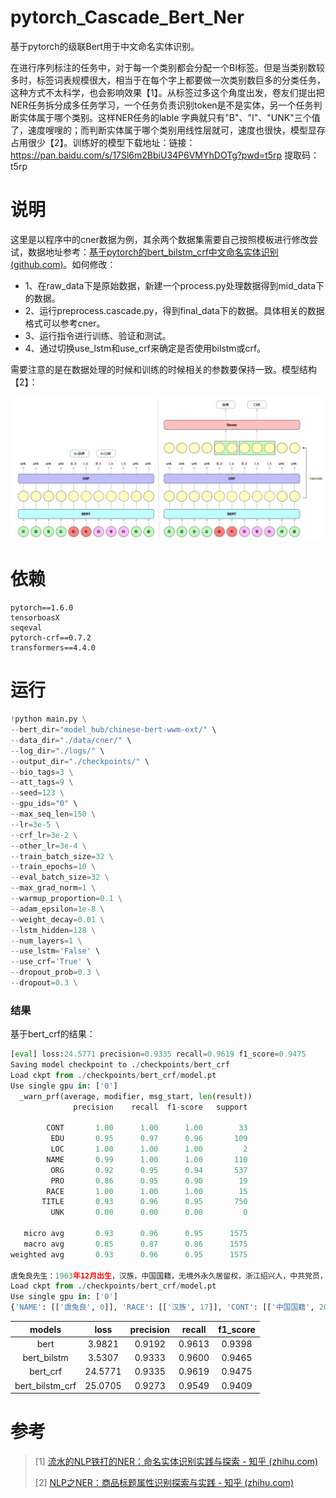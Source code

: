 # pytorch_Cascade_Bert_Ner
基于pytorch的级联Bert用于中文命名实体识别。

在进行序列标注的任务中，对于每一个类别都会分配一个BI标签。但是当类别数较多时，标签词表规模很大，相当于在每个字上都要做一次类别数巨多的分类任务，这种方式不太科学，也会影响效果【1】。从标签过多这个角度出发，卷友们提出把NER任务拆分成多任务学习，一个任务负责识别token是不是实体，另一个任务判断实体属于哪个类别。这样NER任务的lable 字典就只有"B"、"I"、"UNK"三个值了，速度嗖嗖的；而判断实体属于哪个类别用线性层就可，速度也很快，模型显存占用很少【2】。训练好的模型下载地址：链接：https://pan.baidu.com/s/17Sl6m2BbiU34P6VMYhDOTg?pwd=t5rp  提取码：t5rp

# 说明

这里是以程序中的cner数据为例，其余两个数据集需要自己按照模板进行修改尝试，数据地址参考：[基于pytorch的bert_bilstm_crf中文命名实体识别 (github.com)](https://github.com/taishan1994/pytorch_bert_bilstm_crf_ner)。如何修改：

- 1、在raw_data下是原始数据，新建一个process.py处理数据得到mid_data下的数据。
- 2、运行preprocess.cascade.py，得到final_data下的数据。具体相关的数据格式可以参考cner。
- 3、运行指令进行训练、验证和测试。
- 4、通过切换use_lstm和use_crf来确定是否使用bilstm或crf。

需要注意的是在数据处理的时候和训练的时候相关的参数要保持一致。模型结构【2】：

![model](https://github.com/taishan1994/pytorch_Cascade_Bert_Ner/blob/main/image/model.jpg)

# 依赖

```
pytorch==1.6.0
tensorboasX
seqeval
pytorch-crf==0.7.2
transformers==4.4.0
```

# 运行

```python
!python main.py \
--bert_dir="model_hub/chinese-bert-wwm-ext/" \
--data_dir="./data/cner/" \
--log_dir="./logs/" \
--output_dir="./checkpoints/" \
--bio_tags=3 \
--att_tags=9 \
--seed=123 \
--gpu_ids="0" \
--max_seq_len=150 \
--lr=3e-5 \
--crf_lr=3e-2 \
--other_lr=3e-4 \
--train_batch_size=32 \
--train_epochs=10 \
--eval_batch_size=32 \
--max_grad_norm=1 \
--warmup_proportion=0.1 \
--adam_epsilon=1e-8 \
--weight_decay=0.01 \
--lstm_hidden=128 \
--num_layers=1 \
--use_lstm='False' \
--use_crf='True' \
--dropout_prob=0.3 \
--dropout=0.3 \

```

### 结果

基于bert_crf的结果：

```python
[eval] loss:24.5771 precision=0.9335 recall=0.9619 f1_score=0.9475
Saving model checkpoint to ./checkpoints/bert_crf
Load ckpt from ./checkpoints/bert_crf/model.pt
Use single gpu in: ['0']
  _warn_prf(average, modifier, msg_start, len(result))
              precision    recall  f1-score   support

        CONT       1.00      1.00      1.00        33
         EDU       0.95      0.97      0.96       109
         LOC       1.00      1.00      1.00         2
        NAME       0.99      1.00      1.00       110
         ORG       0.92      0.95      0.94       537
         PRO       0.86      0.95      0.90        19
        RACE       1.00      1.00      1.00        15
       TITLE       0.93      0.96      0.95       750
         UNK       0.00      0.00      0.00         0

   micro avg       0.93      0.96      0.95      1575
   macro avg       0.85      0.87      0.86      1575
weighted avg       0.93      0.96      0.95      1575

虞兔良先生：1963年12月出生，汉族，中国国籍，无境外永久居留权，浙江绍兴人，中共党员，MBA，经济师。
Load ckpt from ./checkpoints/bert_crf/model.pt
Use single gpu in: ['0']
{'NAME': [['虞兔良', 0]], 'RACE': [['汉族', 17]], 'CONT': [['中国国籍', 20]], 'LOC': [['浙江绍兴人', 34]], 'TITLE': [['中共党员', 40], ['经济师', 49]], 'EDU': [['MBA', 45]]}
```

|     models      |  loss   | precision | recall | f1_score |
| :-------------: | :-----: | :-------: | :----: | :------: |
|      bert       | 3.9821  |  0.9192   | 0.9613 |  0.9398  |
|   bert_bilstm   | 3.5307  |  0.9333   | 0.9600 |  0.9465  |
|    bert_crf     | 24.5771 |  0.9335   | 0.9619 |  0.9475  |
| bert_bilstm_crf | 25.0705 |  0.9273   | 0.9549 |  0.9409  |

# 参考

> [1] [流水的NLP铁打的NER：命名实体识别实践与探索 - 知乎 (zhihu.com)](https://zhuanlan.zhihu.com/p/166496466)
>
> [2] [NLP之NER：商品标题属性识别探索与实践 - 知乎 (zhihu.com)](https://zhuanlan.zhihu.com/p/525965250) 

